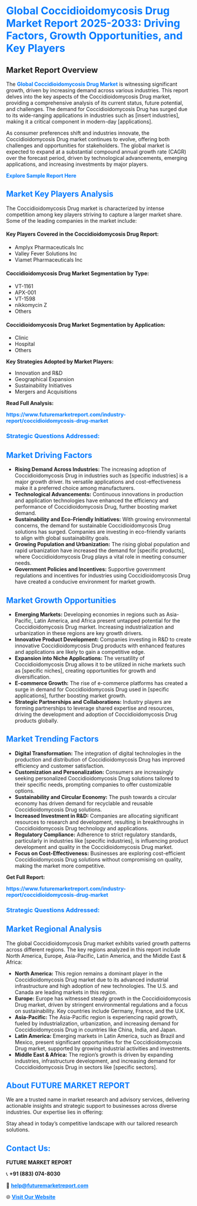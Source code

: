 <h1 style="color: #007BFF;">Global Coccidioidomycosis Drug Market Report 2025-2033: Driving Factors, Growth Opportunities, and Key Players</h1>

<section id="overview">
<h2>Market Report Overview</h2>
<p>The <a href="https://www.futuremarketreport.com/industry-report/coccidioidomycosis-drug-market" style="color: #007BFF; text-decoration: none;"><strong>Global Coccidioidomycosis Drug Market</strong></a> is witnessing significant growth, driven by increasing demand across various industries. This report delves into the key aspects of the Coccidioidomycosis Drug market, providing a comprehensive analysis of its current status, future potential, and challenges. The demand for Coccidioidomycosis Drug has surged due to its wide-ranging applications in industries such as [insert industries], making it a critical component in modern-day [applications].</p>
<p>As consumer preferences shift and industries innovate, the Coccidioidomycosis Drug market continues to evolve, offering both challenges and opportunities for stakeholders. The global market is expected to expand at a substantial compound annual growth rate (CAGR) over the forecast period, driven by technological advancements, emerging applications, and increasing investments by major players.</p>
</section>

<section id="overview">
<p><a href="https://www.futuremarketreport.com/request-sample/reportId=52779" style="color: #007BFF; text-decoration: none;"><strong>Explore Sample Report Here</strong></a></p>
</section>

<section id="key-players">
<h2 style="color: #007BFF;">Market Key Players Analysis</h2>
<p>The Coccidioidomycosis Drug market is characterized by intense competition among key players striving to capture a larger market share. Some of the leading companies in the market include:</p>
<h4>Key Players Covered in the Coccidioidomycosis Drug Report:</h4>
<ul><li>Amplyx Pharmaceuticals Inc</li><li>Valley Fever Solutions Inc</li><li>Viamet Pharmaceuticals Inc</li></ul>
<h4>Coccidioidomycosis Drug Market Segmentation by Type:</h4>
<ul><li>VT-1161</li><li>APX-001</li><li>VT-1598</li><li>nikkomycin Z</li><li>Others</li></ul>

<h4>Coccidioidomycosis Drug Market Segmentation by Application:</h4>
<ul><li>Clinic</li><li>Hospital</li><li>Others</li></ul>
<p><strong>Key Strategies Adopted by Market Players:</strong></p>
<ul>
<li>Innovation and R&D</li>
<li>Geographical Expansion</li>
<li>Sustainability Initiatives</li>
<li>Mergers and Acquisitions</li>
</ul>
</section>

<section>
<p><strong>Read Full Analysis: </strong></p><a href="https://www.futuremarketreport.com/industry-report/coccidioidomycosis-drug-market" style="color: #007BFF; text-decoration: none;"><strong>https://www.futuremarketreport.com/industry-report/coccidioidomycosis-drug-market</strong></a>
<h3 style="color: #007BFF;">Strategic Questions Addressed:</h3>
</section>

<section id="driving-factors">
<h2 style="color: #007BFF;">Market Driving Factors</h2>
<ul>
<li><strong>Rising Demand Across Industries:</strong> The increasing adoption of Coccidioidomycosis Drug in industries such as [specific industries] is a major growth driver. Its versatile applications and cost-effectiveness make it a preferred choice among manufacturers.</li>
<li><strong>Technological Advancements:</strong> Continuous innovations in production and application technologies have enhanced the efficiency and performance of Coccidioidomycosis Drug, further boosting market demand.</li>
<li><strong>Sustainability and Eco-Friendly Initiatives:</strong> With growing environmental concerns, the demand for sustainable Coccidioidomycosis Drug solutions has surged. Companies are investing in eco-friendly variants to align with global sustainability goals.</li>
<li><strong>Growing Population and Urbanization:</strong> The rising global population and rapid urbanization have increased the demand for [specific products], where Coccidioidomycosis Drug plays a vital role in meeting consumer needs.</li>
<li><strong>Government Policies and Incentives:</strong> Supportive government regulations and incentives for industries using Coccidioidomycosis Drug have created a conducive environment for market growth.</li>
</ul>
</section>

<section id="growth-opportunities">
<h2 style="color: #007BFF;">Market Growth Opportunities</h2>
<ul>
<li><strong>Emerging Markets:</strong> Developing economies in regions such as Asia-Pacific, Latin America, and Africa present untapped potential for the Coccidioidomycosis Drug market. Increasing industrialization and urbanization in these regions are key growth drivers.</li>
<li><strong>Innovative Product Development:</strong> Companies investing in R&D to create innovative Coccidioidomycosis Drug products with enhanced features and applications are likely to gain a competitive edge.</li>
<li><strong>Expansion into Niche Applications:</strong> The versatility of Coccidioidomycosis Drug allows it to be utilized in niche markets such as [specific niches], creating opportunities for growth and diversification.</li>
<li><strong>E-commerce Growth:</strong> The rise of e-commerce platforms has created a surge in demand for Coccidioidomycosis Drug used in [specific applications], further boosting market growth.</li>
<li><strong>Strategic Partnerships and Collaborations:</strong> Industry players are forming partnerships to leverage shared expertise and resources, driving the development and adoption of Coccidioidomycosis Drug products globally.</li>
</ul>
</section>

<section id="trending-factors">
<h2 style="color: #007BFF;">Market Trending Factors</h2>
<ul>
<li><strong>Digital Transformation:</strong> The integration of digital technologies in the production and distribution of Coccidioidomycosis Drug has improved efficiency and customer satisfaction.</li>
<li><strong>Customization and Personalization:</strong> Consumers are increasingly seeking personalized Coccidioidomycosis Drug solutions tailored to their specific needs, prompting companies to offer customizable options.</li>
<li><strong>Sustainability and Circular Economy:</strong> The push towards a circular economy has driven demand for recyclable and reusable Coccidioidomycosis Drug solutions.</li>
<li><strong>Increased Investment in R&D:</strong> Companies are allocating significant resources to research and development, resulting in breakthroughs in Coccidioidomycosis Drug technology and applications.</li>
<li><strong>Regulatory Compliance:</strong> Adherence to strict regulatory standards, particularly in industries like [specific industries], is influencing product development and quality in the Coccidioidomycosis Drug market.</li>
<li><strong>Focus on Cost-Effectiveness:</strong> Businesses are exploring cost-efficient Coccidioidomycosis Drug solutions without compromising on quality, making the market more competitive.</li>
</ul>
</section>

<section>
<p><strong>Get Full Report: </strong></p><a href="https://www.futuremarketreport.com/industry-report/coccidioidomycosis-drug-market" style="color: #007BFF; text-decoration: none;"><strong>https://www.futuremarketreport.com/industry-report/coccidioidomycosis-drug-market</strong></a>
<h3 style="color: #007BFF;">Strategic Questions Addressed:</h3>
</section>


<section id="regional-analysis">
<h2 style="color: #007BFF;">Market Regional Analysis</h2>
<p>The global Coccidioidomycosis Drug market exhibits varied growth patterns across different regions. The key regions analyzed in this report include North America, Europe, Asia-Pacific, Latin America, and the Middle East & Africa:</p>
<ul>
<li><strong>North America:</strong> This region remains a dominant player in the Coccidioidomycosis Drug market due to its advanced industrial infrastructure and high adoption of new technologies. The U.S. and Canada are leading markets in this region.</li>
<li><strong>Europe:</strong> Europe has witnessed steady growth in the Coccidioidomycosis Drug market, driven by stringent environmental regulations and a focus on sustainability. Key countries include Germany, France, and the U.K.</li>
<li><strong>Asia-Pacific:</strong> The Asia-Pacific region is experiencing rapid growth, fueled by industrialization, urbanization, and increasing demand for Coccidioidomycosis Drug in countries like China, India, and Japan.</li>
<li><strong>Latin America:</strong> Emerging markets in Latin America, such as Brazil and Mexico, present significant opportunities for the Coccidioidomycosis Drug market, supported by growing industrial activities and investments.</li>
<li><strong>Middle East & Africa:</strong> The region’s growth is driven by expanding industries, infrastructure development, and increasing demand for Coccidioidomycosis Drug in sectors like [specific sectors].</li>
</ul>
</section>

<footer>
<h2 style="color: #007BFF;">About FUTURE MARKET REPORT</h2>
<p>We are a trusted name in market research and advisory services, delivering actionable insights and strategic support to businesses across diverse industries. Our expertise lies in offering:</p>

<p>Stay ahead in today’s competitive landscape with our tailored research solutions.</p>

<h2 style="color: #007BFF;">Contact Us:</h2>
<p><strong>FUTURE MARKET REPORT</strong></p>
<p>📞 <strong>+91 (883) 074-8030</strong></p>
<p>📧 <strong><a href="mailto:help@futuremarketreport.com" style="color: #007BFF;">help@futuremarketreport.com</a></strong></p>
<p>🌐 <strong><a href="https://www.futuremarketreport.com/" style="color: #007BFF;">Visit Our Website</a></strong></p>
</footer>